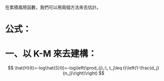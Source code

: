 在累積風險函數，我們可以用兩個方法來去估計。
# 公式：
# 一、以 K-M 來去建構：
$$
\hat{H}(t)=-log\hat{S}(t)=-log\left(\prod_{j\,:\, t_j\leq t}\left(1-\frac{d_j}{n_j}\right)\right)
$$
